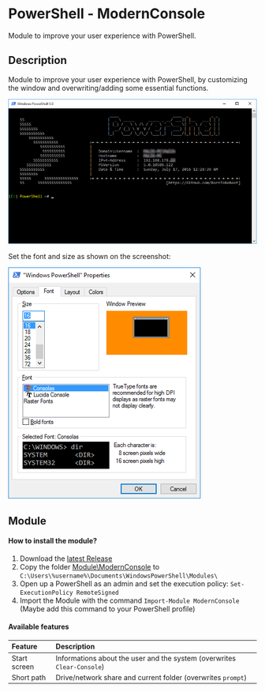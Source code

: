 # PowerShell - ModernConsole

Module to improve your user experience with PowerShell.

## Description

Module to improve your user experience with PowerShell, by customizing the window and overwriting/adding some essential functions.

![Screenshot](/Documentation/Images/ModernConsole.png?raw=true "ModernConsole")

Set the font and size as shown on the screenshot:

![Screenshot](/Documentation/Images/PowerShell_Properties_Font.png?raw=true "PowerShell_Properties_Font")

## Module

#### How to install the module?

1. Download the [latest Release](https://github.com/BornToBeRoot/PowerShell_ModernConsole/releases/latest) 
2. Copy the folder [Module\ModernConsole](Module/ModernConsole) to `C:\Users\%username%\Documents\WindowsPowerShell\Modules\`
3. Open up a PowerShell as an admin and set the execution policy: `Set-ExecutionPolicy RemoteSigned`
4. Import the Module with the command `Import-Module ModernConsole` (Maybe add this command to your PowerShell profile)

#### Available features

| Feature | Description |
| :--- | :--- |
| Start screen | Informations about the user and the system (overwrites `Clear-Console`) |
| Short path | Drive/network share and current folder (overwrites `prompt`) |